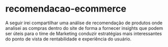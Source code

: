 # recomendacao-ecommerce
A seguir irei compartilhar uma análise de recomendação de produtos onde analisei as compras dentro do site de forma a fornecer insights que podem ser úteis para o time de Marketing conduzir estratégias mais interessantes do ponto de vista de rentabilidade e experiência do usuário.
